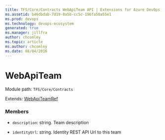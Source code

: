 ```yaml
---
title: TFS/Core/Contracts WebApiTeam API | Extensions for Azure DevOps Services
ms.assetid: b46dbdab-7d19-8a5b-cc5c-196fa50a55e1
ms.prod: devops
ms.technology: devops-ecosystem
generated: true
ms.manager: jillfra
author: chcomley
ms.topic: article
ms.author: chcomley
ms.date: 08/04/2016
---
```


# WebApiTeam

Module path: `TFS/Core/Contracts`

Extends: [WebApiTeamRef](../../../TFS/Core/Contracts/WebApiTeamRef.md)

### Members

* `description`: string. Team description

* `identityUrl`: string. Identity REST API Url to this team

